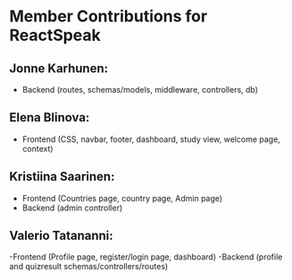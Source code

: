 # Member Contributions for ReactSpeak

## Jonne Karhunen:

- Backend (routes, schemas/models, middleware, controllers, db)

## Elena Blinova:

- Frontend (CSS, navbar, footer, dashboard, study view, welcome page, context)

## Kristiina Saarinen:

- Frontend (Countries page, country page, Admin page)
- Backend (admin controller)

## Valerio Tatananni:

-Frontend (Profile page, register/login page, dashboard)
-Backend (profile and quizresult schemas/controllers/routes)
